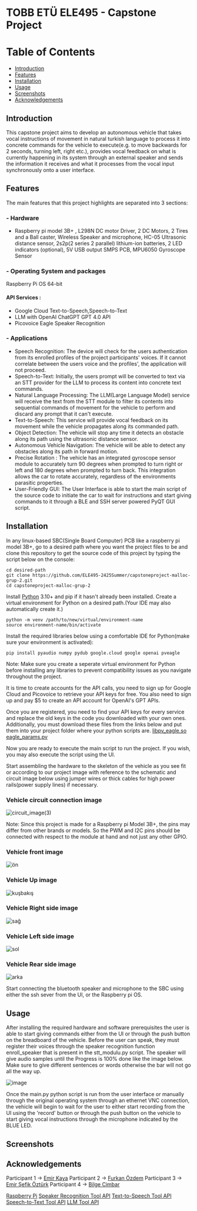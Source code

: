 # TOBB ETÜ ELE495 - Capstone Project

# Table of Contents
- [Introduction](#introduction)
- [Features](#features)
- [Installation](#installation)
- [Usage](#usage)
- [Screenshots](#screenshots)
- [Acknowledgements](#acknowledgements)

## Introduction
This capstone project aims to develop an autonomous vehicle that takes vocal instructions of movement in natural turkish language to process it into concrete commands for the vehicle to execute(e.g. to move backwards for 2 seconds, turning left, right etc.), provides vocal feedback on what is currently happening in its system through an external speaker and sends the information it receives and what it processes from the vocal input synchronously onto a user interface.


## Features
The main features that this project highlights are separated into 3 sections:

### - Hardware
 * Raspberry pi model 3B+ , L298N DC motor Driver, 2 DC Motors, 2 Tires and a Ball caster,  Wireless Speaker and microphone, HC-05 Ultrasonic distance sensor, 2s2p(2 series 2 parallel) lithium-ion batteries, 2 LED indicators (optional), 5V USB output SMPS PCB, MPU6050 Gyroscope Sensor
### - Operating System and packages 
Raspberry Pi OS 64-bit
#### API Services : 
- Google Cloud Text-to-Speech,Speech-to-Text
- LLM with OpenAI ChatGPT GPT 4.0 API
- Picovoice Eagle Speaker Recognition

### - Applications 
- Speech Recognition: The device will check for the users authentication from its enrolled profiles of the project participants' voices. If it cannot correlate between the users voice and the profiles', the application will not proceed.
- Speech-to-Text: Initially, the users prompt will be converted to text via an STT provider for the LLM to process its content into concrete text commands. 
- Natural Language Processing: The LLM(Large Language Model) service will receive the text from the STT module to filter its contents into sequential commands of movement for the vehicle to perform and discard any prompt that it can't execute.
- Text-to-Speech: This service will provide vocal feedback on its movement while the vehicle propagates along its commanded path.
- Object Detection: The vehicle will stop any time it detects an obstacle along its path using the ultrasonic distance sensor.
- Autonomous Vehicle Navigation: The vehicle will be able to detect any obstacles along its path in forward motion.
- Precise Rotation : The vehicle has an integrated gyroscope sensor module to accurately turn 90 degrees when prompted to turn right or left and 180 degrees when prompted to turn back. This integration allows the car to rotate accurately, regardless of the environments parasitic properties.
- User-Friendly GUI: The User Interface is able to start the main script of the source code to initiate the car to wait for instructions and start giving commands to it through a BLE and SSH server powered PyQT GUI script.

## Installation
In any linux-based SBC(Single Board Computer) PCB like a raspberry pi model 3B+, go to a desired path where you want the project files to be and clone this repository to get the source code of this project by typing the script below on the console:
```
cd desired-path
git clone https://github.com/ELE495-2425Summer/capstoneproject-malloc-grup-2.git
cd capstoneproject-malloc-grup-2
```
Install [Python](https://www.python.org/downloads/) 3.10+ and pip if it hasn't already been installed.
Create a virtual environment for Python on a desired path.(Your IDE may also automatically create it.)
```
python -m venv /path/to/new/virtual/environment-name
source environment-name/bin/activate
```
Install the required libraries below using a comfortable IDE for Python(make sure your environment is activated):
```
pip install pyaudio numpy pydub google.cloud google openai pveagle
```        
Note: Make sure you create a seperate virtual environment for Python before installing any libraries to prevent compatibility issues as you navigate throughout the project.

It is time to create accounts for the API calls, you need to sign up for Google Cloud and Picovoice to retrieve your API keys for free. You also need to sign up and pay $5 to create an API account for OpenAI's GPT APIs.

Once you are registered, you need to find your API keys for every service and replace the old keys in the code you downloaded with your own ones. Additionally, you must download these files from the links below and put them into your project folder where your python scripts are.
[libpv_eagle.so](https://github.com/Picovoice/eagle/blob/main/lib/raspberry-pi/cortex-a53/libpv_eagle.so)
[eagle_params.pv](https://github.com/Picovoice/eagle/blob/main/lib/common/eagle_params.pv)

Now you are ready to execute the main script to run the project. If you wish, you may also execute the script using the UI.

Start assembling the hardware to the skeleton of the vehicle as you see fit or according to our project image with reference to the schematic and circuit image below using jumper wires or thick cables for high power rails(power supply lines) if necessary.

### Vehicle circuit connection image
![circuit_image(3)](https://github.com/user-attachments/assets/4b4c551f-59c6-4e67-812f-e6afe0ad7d74)


Note: Since this project is made for a Raspberry pi Model 3B+, the pins may differ from other brands or models. So the PWM and I2C pins should be connected with respect to the module at hand and not just any other GPIO.


### Vehicle front image

![ön](https://github.com/user-attachments/assets/31bc618e-7898-4ef2-ae9b-b85bd581c7a8)


### Vehicle Up image
![kuşbakış](https://github.com/user-attachments/assets/9b889f26-21c5-4d0d-8ca1-78791a441cd3)
### Vehicle Right side image
![sağ](https://github.com/user-attachments/assets/63bdc318-e0d2-4fba-b683-e05b99588a6d)

### Vehicle Left side image
![sol](https://github.com/user-attachments/assets/de67715e-9bb7-4148-a7a6-8b73d56268e0)
### Vehicle Rear side image

![arka](https://github.com/user-attachments/assets/6d922d92-174a-47ee-935d-5cb9e1a6e7ea)

Start connecting the bluetooth speaker and microphone to the SBC using either the ssh sever from the UI, or the Raspberry pi OS.


## Usage
After installing the required hardware and software prerequisites the user is able to start giving commands either from the UI or through the push button on the breadboard of the vehicle. Before the user can speak, they must register their voices through the speaker recognition function enroll_speaker that is present in the stt_modulu.py script. The speaker will give audio samples until the Progress is 100% done like the image below. Make sure to give different sentences or words otherwise the bar will not go all the way up.

![image](https://github.com/user-attachments/assets/59d34c87-1efb-482d-90a1-c2d8eeea8281)


Once the main.py python script is run from the user interface or manually through the original operating system through an ethernet VNC connection, the vehicle will begin to wait for the user to either start recording from the UI using the 'record' button or through the push button on the vehicle to start giving vocal instructions through the microphone indicated by the BLUE LED.

## Screenshots


## Acknowledgements

Participant 1 -> [Emir Kaya](https://github.com/emiirkaya)
Participant 2 -> [Furkan Özdem](https://github.com/mfurkanozdem)
Participant 3 -> [Emir Şefik Öztürk](https://github.com/SEFIK5545)
Participant 4 -> [Bilge Cimbar](https://github.com/Bilge-Cimbar)

[Raspberry Pi](https://www.raspberrypi.org/)
[Speaker Recognition Tool API](https://picovoice.ai/docs/eagle)
[Text-to-Speech Tool API](https://cloud.google.com/text-to-speech/docs)
[Speech-to-Text Tool API](https://cloud.google.com/speech-to-text/docs/)
[LLM Tool API](https://platform.openai.com/docs/api-reference/introduction)

